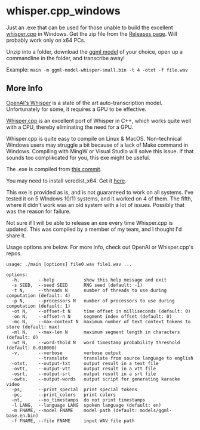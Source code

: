 # whisper.cpp_windows
Just an .exe that can be used for those unable to build the excellent [whisper.cpp](https://github.com/ggerganov/whisper.cpp) in Windows. Get the zip file from the [Releases page](https://github.com/regstuff/whisper.cpp_windows/releases/tag/v0.0.1). Will probably work only on x64 PCs. 

Unzip into a folder, download the [ggml model](https://ggml.ggerganov.com/) of your choice, open up a commandline in the folder, and transcribe away!

Example: ```main -m ggml-model-whisper-small.bin -t 4 -otxt -f file.wav```

## More Info
[OpenAI's Whisper](https://github.com/openai/whisper) is a state of the art auto-transcription model. Unfortunately for some, it requires a GPU to be effective.

[Whisper.cpp](https://github.com/ggerganov/whisper.cpp) is an excellent port of Whisper in C++, which works quite well with a CPU, thereby eliminating the need for a GPU.

Whisper.cpp is quite easy to compile on Linux & MacOS. Non-technical Windows users may struggle a bit because of a lack of Make command in Windows. Compiling with MingW or Visual Studio will solve this issue. If that sounds too complikcated for you, this exe might be useful.

The .exe is compiled from [this commit](https://github.com/ggerganov/whisper.cpp/commit/83c742f1a78a018c4eac790fabab91f174d92c3a).

You may need to install vcredist_x64. Get it [here](https://learn.microsoft.com/en-us/cpp/windows/latest-supported-vc-redist?view=msvc-170).

This exe is provided as is, and is not guaranteed to work on all systems. I've tested it on 5 WIndows 10/11 systems, and it worked on 4 of them. The fifth, where it didn't work was an old system with a lot of issues. Possibly that was the reason for failure.

Not sure if I will be able to release an exe every time Whisper.cpp is updated. This was compiled by a member of my team, and I thought I'd share it.

Usage options are below. For more info, check out OpenAI or Whisper.cpp's repos.

```
usage: ./main [options] file0.wav file1.wav ...

options:
  -h,       --help           show this help message and exit
  -s SEED,  --seed SEED      RNG seed (default: -1)
  -t N,     --threads N      number of threads to use during computation (default: 4)
  -p N,     --processors N   number of processors to use during computation (default: 1)
  -ot N,    --offset-t N     time offset in milliseconds (default: 0)
  -on N,    --offset-n N     segment index offset (default: 0)
  -mc N,    --max-context N  maximum number of text context tokens to store (default: max)
  -ml N,    --max-len N      maximum segment length in characters (default: 0)
  -wt N,    --word-thold N   word timestamp probability threshold (default: 0.010000)
  -v,       --verbose        verbose output
            --translate      translate from source language to english
  -otxt,    --output-txt     output result in a text file
  -ovtt,    --output-vtt     output result in a vtt file
  -osrt,    --output-srt     output result in a srt file
  -owts,    --output-words   output script for generating karaoke video
  -ps,      --print_special  print special tokens
  -pc,      --print_colors   print colors
  -nt,      --no_timestamps  do not print timestamps
  -l LANG,  --language LANG  spoken language (default: en)
  -m FNAME, --model FNAME    model path (default: models/ggml-base.en.bin)
  -f FNAME, --file FNAME     input WAV file path
```
